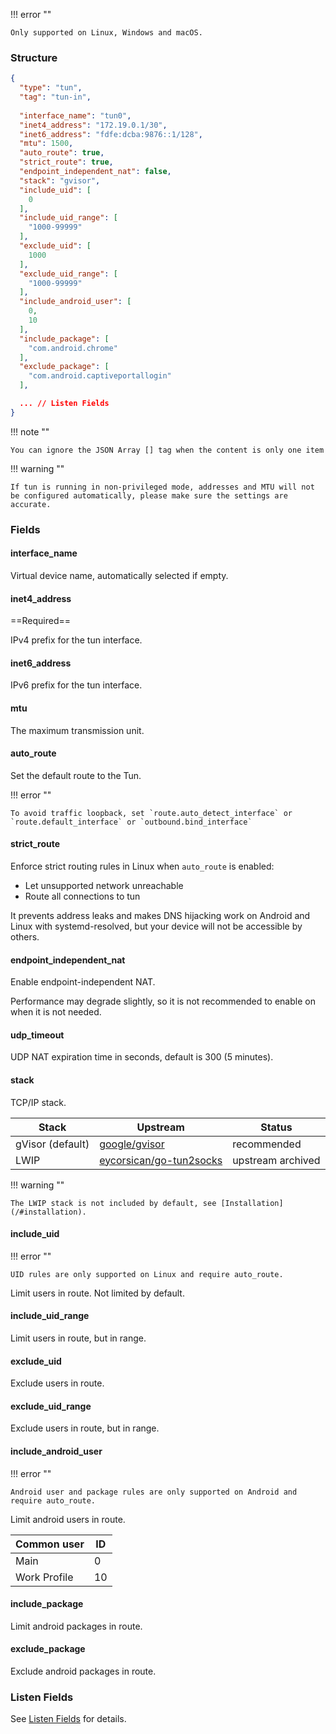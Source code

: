 !!! error ""

    Only supported on Linux, Windows and macOS.

### Structure

```json
{
  "type": "tun",
  "tag": "tun-in",
  
  "interface_name": "tun0",
  "inet4_address": "172.19.0.1/30",
  "inet6_address": "fdfe:dcba:9876::1/128",
  "mtu": 1500,
  "auto_route": true,
  "strict_route": true,
  "endpoint_independent_nat": false,
  "stack": "gvisor",
  "include_uid": [
    0
  ],
  "include_uid_range": [
    "1000-99999"
  ],
  "exclude_uid": [
    1000
  ],
  "exclude_uid_range": [
    "1000-99999"
  ],
  "include_android_user": [
    0,
    10
  ],
  "include_package": [
    "com.android.chrome"
  ],
  "exclude_package": [
    "com.android.captiveportallogin"
  ],

  ... // Listen Fields
}
```

!!! note ""

    You can ignore the JSON Array [] tag when the content is only one item

!!! warning ""

    If tun is running in non-privileged mode, addresses and MTU will not be configured automatically, please make sure the settings are accurate.

### Fields

#### interface_name

Virtual device name, automatically selected if empty.

#### inet4_address

==Required==

IPv4 prefix for the tun interface.

#### inet6_address

IPv6 prefix for the tun interface.

#### mtu

The maximum transmission unit.

#### auto_route

Set the default route to the Tun.

!!! error ""

    To avoid traffic loopback, set `route.auto_detect_interface` or `route.default_interface` or `outbound.bind_interface`

#### strict_route

Enforce strict routing rules in Linux when `auto_route` is enabled:

* Let unsupported network unreachable
* Route all connections to tun

It prevents address leaks and makes DNS hijacking work on Android and Linux with systemd-resolved, but your device will
not be accessible by others.

#### endpoint_independent_nat

Enable endpoint-independent NAT.

Performance may degrade slightly, so it is not recommended to enable on when it is not needed.

#### udp_timeout

UDP NAT expiration time in seconds, default is 300 (5 minutes).

#### stack

TCP/IP stack.

| Stack            | Upstream                                                              | Status            |
|------------------|-----------------------------------------------------------------------|-------------------|
| gVisor (default) | [google/gvisor](https://github.com/google/gvisor)                     | recommended       |
| LWIP             | [eycorsican/go-tun2socks](https://github.com/eycorsican/go-tun2socks) | upstream archived |

!!! warning ""

    The LWIP stack is not included by default, see [Installation](/#installation).

#### include_uid

!!! error ""

    UID rules are only supported on Linux and require auto_route.

Limit users in route. Not limited by default.

#### include_uid_range

Limit users in route, but in range.

#### exclude_uid

Exclude users in route.

#### exclude_uid_range

Exclude users in route, but in range.

#### include_android_user

!!! error ""

    Android user and package rules are only supported on Android and require auto_route.

Limit android users in route.

| Common user  | ID  |
|--------------|-----|
| Main         | 0   |
| Work Profile | 10  |

#### include_package

Limit android packages in route.

#### exclude_package

Exclude android packages in route.

### Listen Fields

See [Listen Fields](/configuration/shared/listen) for details.
